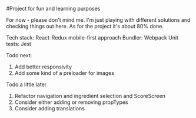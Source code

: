 #Project for fun and learning purposes

For now - please don't mind me.
I'm just playing with different solutions and checking things out here.
As for the project it's about 80% done.

Tech stack: React-Redux
mobile-first approach
Bundler: Webpack
Unit tests: Jest

Todo next:
1. Add better responsivity
2. Add some kind of a preloader for images

Todo a little later
1. Refactor navigation and ingredient selection and ScoreScreen
2. Consider either adding or removing propTypes
3. Consider adding translations